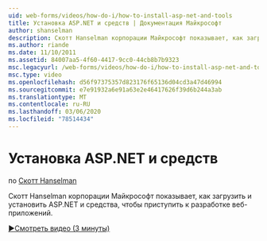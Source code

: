 ```yaml
---
uid: web-forms/videos/how-do-i/how-to-install-asp-net-and-tools
title: Установка ASP.NET и средств | Документация Майкрософт
author: shanselman
description: Скотт Hanselman корпорации Майкрософт показывает, как загрузить и установить ASP.NET и средства, чтобы приступить к разработке веб-приложений.
ms.author: riande
ms.date: 11/10/2011
ms.assetid: 84007aa5-4f60-4417-9cc0-44cb8b7b9323
msc.legacyurl: /web-forms/videos/how-do-i/how-to-install-asp-net-and-tools
msc.type: video
ms.openlocfilehash: d56f97375357d823176f65136d04cd3a47d46994
ms.sourcegitcommit: e7e91932a6e91a63e2e46417626f39d6b244a3ab
ms.translationtype: MT
ms.contentlocale: ru-RU
ms.lasthandoff: 03/06/2020
ms.locfileid: "78514434"
---
```

# <a name="how-to-install-aspnet-and-tools"></a>Установка ASP.NET и средств

по [Скотт Hanselman](https://github.com/shanselman)

Скотт Hanselman корпорации Майкрософт показывает, как загрузить и установить ASP.NET и средства, чтобы приступить к разработке веб-приложений.

[&#9654;Смотреть видео (3 минуты)](https://channel9.msdn.com/Blogs/ASP-NET-Site-Videos/how-to-install-asp-net-and-tools)
